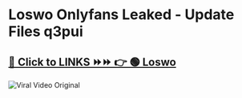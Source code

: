 
 # Loswo Onlyfans Leaked - Update Files q3pui

## <h2><a href="https://clipsfans.com/Loswo&ref=git">🔗 Click to LINKS ⏩⏩ 👉 🟢 Loswo </a></h2>

<a href="https://clipsfans.com/Loswo&ref=git" rel="nofollow" data-target="animated-image.originalLink"><img src="https://i.ibb.co.com/xMMVF88/686577567.gif" alt="Viral Video Original" style="max-width: 100%; display: inline-block;" data-target="animated-image.originalImage"></a>

